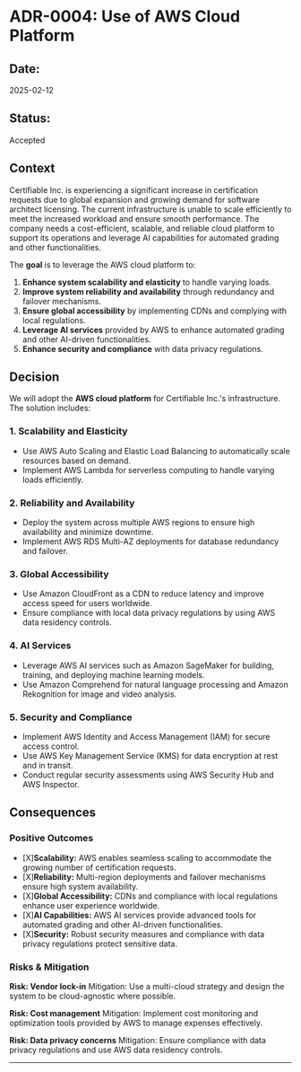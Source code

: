# **ADR-0004: Use of AWS Cloud Platform**

## **Date:**

2025-02-12

## **Status:**

Accepted

## **Context**

Certifiable Inc. is experiencing a significant increase in certification requests due to global expansion and growing demand for software architect licensing. The current infrastructure is unable to scale efficiently to meet the increased workload and ensure smooth performance. The company needs a cost-efficient, scalable, and reliable cloud platform to support its operations and leverage AI capabilities for automated grading and other functionalities.

The **goal** is to leverage the AWS cloud platform to:

1. **Enhance system scalability and elasticity** to handle varying loads.
2. **Improve system reliability and availability** through redundancy and failover mechanisms.
3. **Ensure global accessibility** by implementing CDNs and complying with local regulations.
4. **Leverage AI services** provided by AWS to enhance automated grading and other AI-driven functionalities.
5. **Enhance security and compliance** with data privacy regulations.

## **Decision**

We will adopt the **AWS cloud platform** for Certifiable Inc.'s infrastructure. The solution includes:

### **1. Scalability and Elasticity**

- Use AWS Auto Scaling and Elastic Load Balancing to automatically scale resources based on demand.
- Implement AWS Lambda for serverless computing to handle varying loads efficiently.

### **2. Reliability and Availability**

- Deploy the system across multiple AWS regions to ensure high availability and minimize downtime.
- Implement AWS RDS Multi-AZ deployments for database redundancy and failover.

### **3. Global Accessibility**

- Use Amazon CloudFront as a CDN to reduce latency and improve access speed for users worldwide.
- Ensure compliance with local data privacy regulations by using AWS data residency controls.

### **4. AI Services**

- Leverage AWS AI services such as Amazon SageMaker for building, training, and deploying machine learning models.
- Use Amazon Comprehend for natural language processing and Amazon Rekognition for image and video analysis.

### **5. Security and Compliance**

- Implement AWS Identity and Access Management (IAM) for secure access control.
- Use AWS Key Management Service (KMS) for data encryption at rest and in transit.
- Conduct regular security assessments using AWS Security Hub and AWS Inspector.

## **Consequences**

### **Positive Outcomes**

* [X]**Scalability:** AWS enables seamless scaling to accommodate the growing number of certification requests.
* [X]**Reliability:** Multi-region deployments and failover mechanisms ensure high system availability.
* [X]**Global Accessibility:** CDNs and compliance with local regulations enhance user experience worldwide.
* [X]**AI Capabilities:** AWS AI services provide advanced tools for automated grading and other AI-driven functionalities.
* [X]**Security:** Robust security measures and compliance with data privacy regulations protect sensitive data.

### **Risks & Mitigation**

**Risk: Vendor lock-in**
Mitigation: Use a multi-cloud strategy and design the system to be cloud-agnostic where possible.

**Risk: Cost management**
Mitigation: Implement cost monitoring and optimization tools provided by AWS to manage expenses effectively.

**Risk: Data privacy concerns**
Mitigation: Ensure compliance with data privacy regulations and use AWS data residency controls.

---